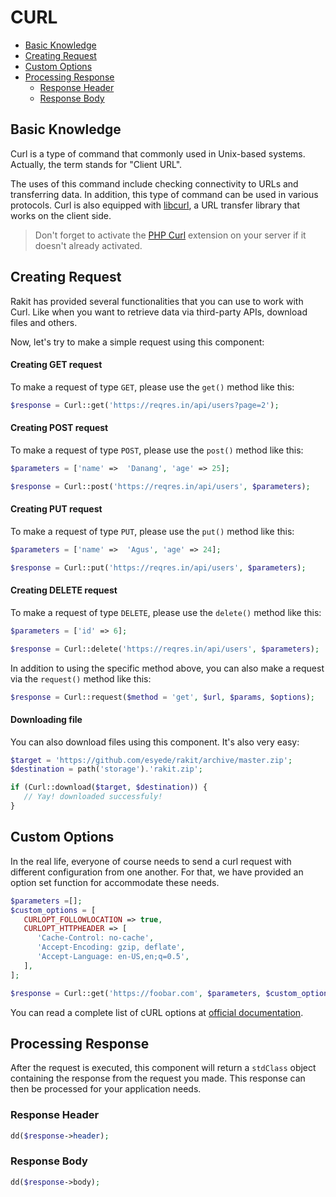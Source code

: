 # CURL

<!-- MarkdownTOC autolink="true" autoanchor="true" levels="2,3" bracket="round" lowercase="only_ascii" -->

- [Basic Knowledge](#pengetahuan-dasar)
- [Creating Request](#membuat-request)
- [Custom Options](#opsi-kustom)
- [Processing Response](#mengolah-response)
    - [Response Header](#response-header)
    - [Response Body](#response-body)

<!-- /MarkdownTOC -->


<a id="pengetahuan-dasar"></a>
## Basic Knowledge

Curl is a type of command that commonly used in Unix-based systems. Actually,
the term stands for "Client URL".

The uses of this command include checking connectivity to URLs and transferring data.
In addition, this type of command can be used in various protocols. Curl is also equipped
with [libcurl](https://curl.haxx.se/libcurl), a URL transfer library that works on the client side.


> Don't forget to activate the [PHP Curl](http://php.net/manual/en/book.curl.php)
  extension on your server if it doesn't already activated.


<a id="membuat-request"></a>
## Creating Request

Rakit has provided several functionalities that you can use to work with Curl.
Like when you want to retrieve data via third-party APIs, download files and others.

Now, let's try to make a simple request using this component:


#### Creating GET request

To make a request of type `GET`, please use the `get()` method like this:

```php
$response = Curl::get('https://reqres.in/api/users?page=2');
```


#### Creating POST request

To make a request of type `POST`, please use the `post()` method like this:

```php
$parameters = ['name' =>  'Danang', 'age' => 25];

$response = Curl::post('https://reqres.in/api/users', $parameters);
```


#### Creating PUT request

To make a request of type `PUT`, please use the `put()` method like this:

```php
$parameters = ['name' =>  'Agus', 'age' => 24];

$response = Curl::put('https://reqres.in/api/users', $parameters);
```


#### Creating DELETE request

To make a request of type `DELETE`, please use the `delete()` method like this:

```php
$parameters = ['id' => 6];

$response = Curl::delete('https://reqres.in/api/users', $parameters);
```

In addition to using the specific method above, you can also make a request via the
`request()` method like this:


```php
$response = Curl::request($method = 'get', $url, $params, $options);
```


#### Downloading file

You can also download files using this component. It's also very easy:

```php
$target = 'https://github.com/esyede/rakit/archive/master.zip';
$destination = path('storage').'rakit.zip';

if (Curl::download($target, $destination)) {
   // Yay! downloaded successfuly!
}
```


<a id="opsi-kustom"></a>
## Custom Options

In the real life, everyone of course needs to send a curl request with different configuration
from one another. For that, we have provided an option set function for accommodate these needs.

```php
$parameters =[];
$custom_options = [
   CURLOPT_FOLLOWLOCATION => true,
   CURLOPT_HTTPHEADER => [
      'Cache-Control: no-cache',
      'Accept-Encoding: gzip, deflate',
      'Accept-Language: en-US,en;q=0.5',
   ],
];

$response = Curl::get('https://foobar.com', $parameters, $custom_options);
```

You can read a complete list of cURL options at
[official documentation](https://www.php.net/manual/en/function.curl-setopt.php).



<a id="mengolah-response"></a>
## Processing Response

After the request is executed, this component will return a `stdClass` object
containing the response from the request you made.
This response can then be processed for your application needs.



<a id="response-header"></a>
### Response Header

```php
dd($response->header);
```

<a id="response-body"></a>
### Response Body

```php
dd($response->body);
```
